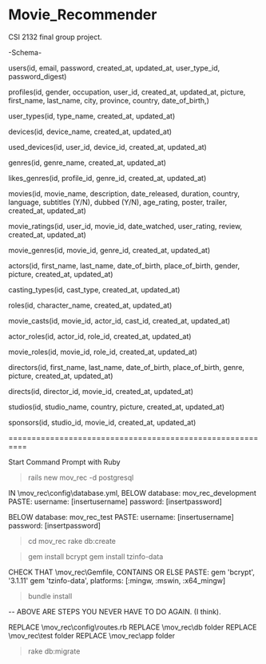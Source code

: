 # Movie_Recommender
CSI 2132 final group project.


-Schema-

users(id, email, password, created_at, updated_at, user_type_id, password_digest)

profiles(id, gender, occupation, user_id, created_at, updated_at, picture, first_name, last_name, city, province, country, date_of_birth,)

user_types(id, type_name, created_at, updated_at)

devices(id, device_name, created_at, updated_at)

used_devices(id, user_id, device_id, created_at, updated_at)

genres(id, genre_name, created_at, updated_at)

likes_genres(id, profile_id, genre_id, created_at, updated_at)

movies(id, movie_name, description, date_released, duration, country, language, subtitles (Y/N), dubbed (Y/N), age_rating, poster, trailer, created_at, updated_at)

movie_ratings(id, user_id, movie_id, date_watched, user_rating, review, created_at, updated_at)

movie_genres(id, movie_id, genre_id, created_at, updated_at)

actors(id, first_name, last_name, date_of_birth, place_of_birth, gender, picture, created_at, updated_at)

casting_types(id, cast_type, created_at, updated_at)

roles(id, character_name, created_at, updated_at)

movie_casts(id, movie_id, actor_id, cast_id, created_at, updated_at)

actor_roles(id, actor_id, role_id, created_at, updated_at)

movie_roles(id, movie_id, role_id, created_at, updated_at)

directors(id, first_name, last_name, date_of_birth, place_of_birth, genre, picture, created_at, updated_at)

directs(id, director_id, movie_id, created_at, updated_at)

studios(id, studio_name, country, picture, created_at, updated_at)

sponsors(id, studio_id, movie_id, created_at, updated_at)


==========================================================

Start Command Prompt with Ruby
>rails new mov_rec -d postgresql

IN \mov_rec\config\database.yml,
BELOW database: mov_rec_development PASTE:
username: [insertusername]
password: [insertpassword]

BELOW database: mov_rec_test PASTE:
username: [insertusername]
password: [insertpassword]

>cd mov_rec
>rake db:create

> gem install bcrypt
> gem install tzinfo-data

CHECK THAT \mov_rec\Gemfile,
CONTAINS OR ELSE PASTE:
gem 'bcrypt', '3.1.11'
gem 'tzinfo-data', platforms: [:mingw, :mswin, :x64_mingw]

> bundle install

-- ABOVE ARE STEPS YOU NEVER HAVE TO DO AGAIN. (I think).

REPLACE \mov_rec\config\routes.rb
REPLACE \mov_rec\db folder
REPLACE \mov_rec\test folder
REPLACE \mov_rec\app folder

>rake db:migrate
